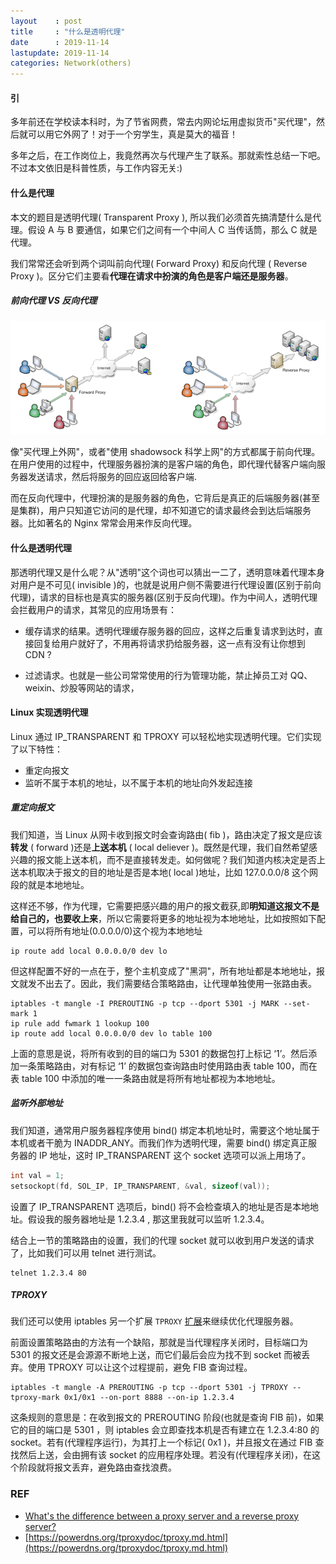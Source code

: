 ```yaml
---
layout    : post
title     : "什么是透明代理"
date      : 2019-11-14
lastupdate: 2019-11-14
categories: Network(others)
---
```


#### 引

多年前还在学校读本科时，为了节省网费，常去内网论坛用虚拟货币"买代理"，然后就可以用它外网了！对于一个穷学生，真是莫大的福音！

多年之后，在工作岗位上，我竟然再次与代理产生了联系。那就索性总结一下吧。不过本文依旧是科普性质，与工作内容无关:)

#### 什么是代理

本文的题目是透明代理( Transparent Proxy ), 所以我们必须首先搞清楚什么是代理。假设 A 与 B 要通信，如果它们之间有一个中间人 C 当传话筒，那么 C 就是代理。

我们常常还会听到两个词叫前向代理( Forward Proxy) 和反向代理 ( Reverse Proxy )。区分它们主要看**代理在请求中扮演的角色是客户端还是服务器**。

##### 前向代理 VS 反向代理

<p align="center"><img src="/assets/img/transparent-proxy/forward-reverse.png"></p>

像"买代理上外网"，或者"使用 shadowsock 科学上网"的方式都属于前向代理。在用户使用的过程中，代理服务器扮演的是客户端的角色，即代理代替客户端向服务器发送请求，然后将服务的回应返回给客户端.

而在反向代理中，代理扮演的是服务器的角色，它背后是真正的后端服务器(甚至是集群)，用户只知道它访问的是代理，却不知道它的请求最终会到达后端服务器。比如著名的 Nginx 常常会用来作反向代理。

#### 什么是透明代理

那透明代理又是什么呢？从"透明"这个词也可以猜出一二了，透明意味着代理本身对用户是不可见( invisible )的，也就是说用户侧不需要进行代理设置(区别于前向代理)，请求的目标也是真实的服务器(区别于反向代理)。作为中间人，透明代理会拦截用户的请求，其常见的应用场景有：

- 缓存请求的结果。透明代理缓存服务器的回应，这样之后重复请求到达时，直接回复给用户就好了，不用再将请求扔给服务器，这一点有没有让你想到 CDN ?

- 过滤请求。也就是一些公司常常使用的行为管理功能，禁止掉员工对 QQ、weixin、炒股等网站的请求，

#### Linux 实现透明代理

Linux 通过 IP_TRANSPARENT 和 TPROXY 可以轻松地实现透明代理。它们实现了以下特性：

- 重定向报文
- 监听不属于本机的地址，以不属于本机的地址向外发起连接

##### 重定向报文

我们知道，当 Linux 从网卡收到报文时会查询路由( fib )，路由决定了报文是应该**转发** ( forward )还是**上送本机** ( local deliever )。既然是代理，我们自然希望感兴趣的报文能上送本机，而不是直接转发走。如何做呢？我们知道内核决定是否上送本机取决于报文的目的地址是否是本地( local )地址，比如 127.0.0.0/8 这个网段的就是本地地址。

这样还不够，作为代理，它需要把感兴趣的用户的报文截获,即**明知道这报文不是给自己的，也要收上来**，所以它需要将更多的地址视为本地地址，比如按照如下配置，可以将所有地址(0.0.0.0/0)这个视为本地地址
```
ip route add local 0.0.0.0/0 dev lo 
```
但这样配置不好的一点在于，整个主机变成了"黑洞"，所有地址都是本地地址，报文就发不出去了。因此，我们需要结合策略路由，让代理单独使用一张路由表。
```
iptables -t mangle -I PREROUTING -p tcp --dport 5301 -j MARK --set-mark 1
ip rule add fwmark 1 lookup 100
ip route add local 0.0.0.0/0 dev lo table 100
```
上面的意思是说，将所有收到的目的端口为 5301 的数据包打上标记 ‘1’。然后添加一条策略路由，对有标记 ‘1’ 的数据包查询路由时使用路由表 table 100，而在表 table 100 中添加的唯一一条路由就是将所有地址都视为本地地址。

##### 监听外部地址

我们知道，通常用户服务器程序使用 bind() 绑定本机地址时，需要这个地址属于本机或者干脆为 INADDR_ANY。而我们作为透明代理，需要 bind() 绑定真正服务器的 IP 地址，这时  IP_TRANSPARENT 这个 socket 选项可以派上用场了。

```c
int val = 1;
setsockopt(fd, SOL_IP, IP_TRANSPARENT, &val, sizeof(val));
```
设置了 IP_TRANSPARENT 选项后，bind() 将不会检查填入的地址是否是本地地址。假设我的服务器地址是 1.2.3.4 , 那这里我就可以监听 1.2.3.4。

结合上一节的策略路由的设置，我们的代理 socket 就可以收到用户发送的请求了，比如我们可以用 telnet 进行测试。
```
telnet 1.2.3.4 80
```
##### TPROXY

我们还可以使用 iptables 另一个扩展 `TPROXY` [扩展](http://ipset.netfilter.org/iptables-extensions.man.html)来继续优化代理服务器。

前面设置策略路由的方法有一个缺陷，那就是当代理程序关闭时，目标端口为 5301 的报文还是会源源不断地上送，而它们最后会应为找不到 socket 而被丢弃。使用 TPROXY 可以让这个过程提前，避免 FIB 查询过程。
```
iptables -t mangle -A PREROUTING -p tcp --dport 5301 -j TPROXY --tproxy-mark 0x1/0x1 --on-port 8888 --on-ip 1.2.3.4
```

这条规则的意思是：在收到报文的 PREROUTING 阶段(也就是查询 FIB 前)，如果它的目的端口是 5301 ，则 iptables 会立即查找本机是否有建立在 1.2.3.4:80 的 socket。若有(代理程序运行)，为其打上一个标记( 0x1 )，并且报文在通过 FIB 查找然后上送，会由拥有该 socket 的应用程序处理。若没有(代理程序关闭)，在这个阶段就将报文丢弃，避免路由查找浪费。

### REF

- [What's the difference between a proxy server and a reverse proxy server?](https://stackoverflow.com/questions/224664/whats-the-difference-between-a-proxy-server-and-a-reverse-proxy-server)
- [https://powerdns.org/tproxydoc/tproxy.md.html](https://powerdns.org/tproxydoc/tproxy.md.html)










